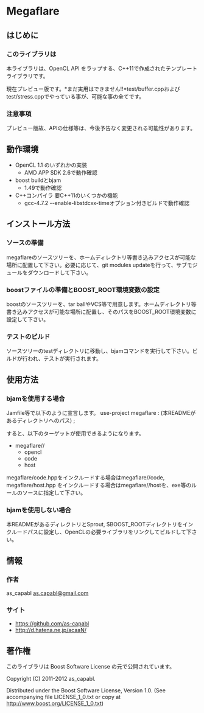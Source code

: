 # Megaflare
## はじめに
### このライブラリは
本ライブラリは、OpenCL API をラップする、C++11で作成されたテンプレートライブラリです。

現在プレビュー版です。*まだ実用はできません!!*test/buffer.cppおよびtest/stress.cppでやっている事が、可能な事の全てです。

### 注意事項
プレビュー版故、APIの仕様等は、今後予告なく変更される可能性があります。

## 動作環境
- OpenCL 1.1 のいずれかの実装
  - AMD APP SDK 2.6で動作確認
- boost buildとbjam
  - 1.49で動作確認
- C++コンパイラ 要C++11のいくつかの機能
  - gcc-4.7.2 --enable-libstdcxx-timeオプション付きビルドで動作確認

## インストール方法
### ソースの準備
megaflareのソースツリーを、ホームディレクトリ等書き込みアクセスが可能な場所に配置して下さい。必要に応じて、git modules updateを行って、サブモジュールをダウンロードして下さい。

### boostファイルの準備とBOOST_ROOT環境変数の設定
boostのソースツリーを、tar ballやVCS等で用意します。ホームディレクトリ等書き込みアクセスが可能な場所に配置し、そのパスをBOOST_ROOT環境変数に設定して下さい。

### テストのビルド
ソースツリーのtestディレクトリに移動し、bjamコマンドを実行して下さい。ビルドが行われ、テストが実行されます。

## 使用方法
### bjamを使用する場合
Jamfile等で以下のように宣言します。
    use-project megaflare : (本READMEがあるディレクトリへのパス) ;
	
すると、以下のターゲットが使用できるようになります。
- megaflare//
  - opencl
  - code
  - host 

megaflare/code.hppをインクルードする場合はmegaflare//code, megaflare/host.hpp をインクルードする場合はmegaflare//hostを、exe等のルールのソースに指定して下さい。

### bjamを使用しない場合
本READMEがあるディレクトリとSprout, $BOOST_ROOTディレクトリをインクルードパスに設定し、OpenCLの必要ライブラリをリンクしてビルドして下さい。

## 情報
### 作者
as_capabl <as.capabl@gmail.com>
### サイト
- https://github.com/as-capabl
- http://d.hatena.ne.jp/acaaN/

## 著作権
このライブラリは Boost Software License の元で公開されています。


Copyright (C) 2011-2012 as_capabl.

Distributed under the Boost Software License, Version 1.0.  (See accompanying file LICENSE_1_0.txt or copy at http://www.boost.org/LICENSE_1_0.txt)
